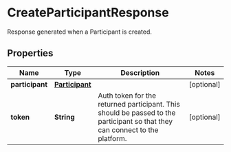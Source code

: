 

# CreateParticipantResponse

Response generated when a Participant is created.

## Properties

| Name | Type | Description | Notes |
|------------ | ------------- | ------------- | -------------|
|**participant** | [**Participant**](Participant.md) |  |  [optional] |
|**token** | **String** | Auth token for the returned participant.  This should be passed to the participant so that they can connect to the platform. |  [optional] |



